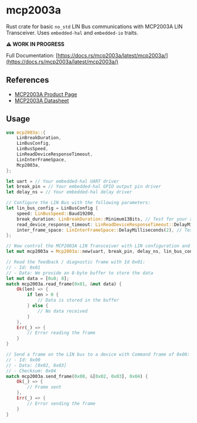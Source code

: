 # mcp2003a

Rust crate for basic `no_std` LIN Bus communications with MCP2003A LIN Transceiver. Uses `embedded-hal` and `embedded-io` traits.

**⚠️ WORK IN PROGRESS**

Full Documentation: [https://docs.rs/mcp2003a/latest/mcp2003a/](https://docs.rs/mcp2003a/latest/mcp2003a/)

## References

- [MCP2003A Product Page](https://www.microchip.com/wwwproducts/en/MCP2003A)
- [MCP2003A Datasheet](https://ww1.microchip.com/downloads/aemDocuments/documents/OTH/ProductDocuments/DataSheets/20002230G.pdf)

## Usage

```rust
use mcp2003a::{
    LinBreakDuration,
    LinBusConfig,
    LinBusSpeed,
    LinReadDeviceResponseTimeout,
    LinInterFrameSpace,
    Mcp2003a,
};

let uart = // Your embedded-hal UART driver
let break_pin = // Your embedded-hal GPIO output pin driver
let delay_ns = // Your embedded-hal delay driver

// Configure the LIN Bus with the following parameters:
let lin_bus_config = LinBusConfig {
    speed: LinBusSpeed::Baud19200,
    break_duration: LinBreakDuration::Minimum13Bits, // Test for your application
    read_device_response_timeout: LinReadDeviceResponseTimeout::DelayMilliseconds(2), // Test for your application
    inter_frame_space: LinInterFrameSpace::DelayMilliseconds(2), // Test for your application
};

// Now control the MCP2003A LIN Transceiver with LIN configuration and driver
let mut mcp2003a = Mcp2003a::new(uart, break_pin, delay_ns, lin_bus_config);

// Read the feedback / diagnostic frame with Id 0x01:
// - Id: 0x01
// - Data: We provide an 8-byte buffer to store the data
let mut data = [0u8; 8];
match mcp2003a.read_frame(0x01, &mut data) {
    Ok(len) => {
        if len > 0 {
            // Data is stored in the buffer
        } else {
            // No data received
        }
    },
    Err(_) => {
        // Error reading the frame
    }
}

// Send a frame on the LIN bus to a device with Command frame of 0x00:
// - Id: 0x00
// - Data: [0x02, 0x03]
// - Checksum: 0x04
match mcp2003a.send_frame(0x00, &[0x02, 0x03], 0x04) {
    Ok(_) => {
        // Frame sent
    },
    Err(_) => {
        // Error sending the frame
    }
}
```
